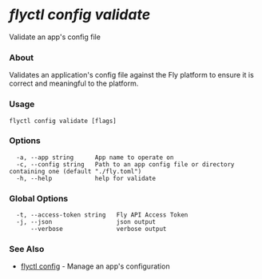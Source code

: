 # _flyctl config validate_

Validate an app's config file

### About

Validates an application's config file against the Fly platform to 
ensure it is correct and meaningful to the platform.

### Usage
~~~
flyctl config validate [flags]
~~~

### Options

~~~
  -a, --app string      App name to operate on
  -c, --config string   Path to an app config file or directory containing one (default "./fly.toml")
  -h, --help            help for validate
~~~

### Global Options

~~~
  -t, --access-token string   Fly API Access Token
  -j, --json                  json output
      --verbose               verbose output
~~~

### See Also

* [flyctl config](/docs/flyctl/config/)	 - Manage an app's configuration


